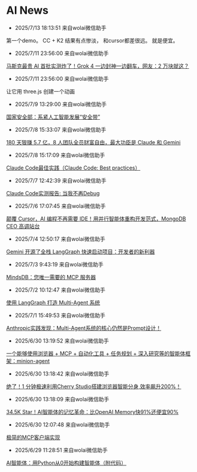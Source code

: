 # AI News

* 2025/7/13 18:13:51 来自wolai微信助手

第一个demo。 CC + K2 结果有点惨淡， 和cursor都差很远。 就是便宜。

* 2025/7/11 23:56:00 来自wolai微信助手

[马斯克最贵 AI 首批实测炸了！Grok 4 一边封神一边翻车，网友：2 万块就这？](https://www.wolai.com/gPa21s8oQwqDyWqZdpsHkb)

* 2025/7/11 23:56:00 来自wolai微信助手

让它用 three.js 创建一个动画

* 2025/7/9 13:29:00 来自wolai微信助手

[国家安全部：系紧人工智能发展“安全带”](https://www.wolai.com/cyPrn9d9eVr3T4S5Apxqa6)

* 2025/7/8 15:33:07 来自wolai微信助手

[180 天狠赚 5.7 亿，8 人团队全员财富自由，最大功臣是 Claude 和 Gemini](https://www.wolai.com/o1uNMtijeyBae34sL15nbn)

* 2025/7/8 15:17:09 来自wolai微信助手

[Claude Code最佳实践（Claude Code: Best practices）](https://www.wolai.com/uc5ru2FbwcZAkWMi9NxqMU)

* 2025/7/7 12:42:39 来自wolai微信助手

[Claude Code实测报告: 当我不再Debug](https://www.wolai.com/czZK2YX3X94yuFYxpF1szF)

* 2025/7/6 17:07:45 来自wolai微信助手

[颠覆 Cursor，AI 编程不再需要 IDE！用并行智能体重构开发范式，MongoDB CEO 高调站台](https://www.wolai.com/dWgUy1bK567ZG8wTVYMStF)

* 2025/7/4 12:50:17 来自wolai微信助手

[Gemini 开源了全栈 LangGraph 快速启动项目：开发者的新利器](https://www.wolai.com/jkioraFTD4g7uQxgmwzW4k)

* 2025/7/3 9:43:19 来自wolai微信助手

[MindsDB：您唯一需要的 MCP 服务器](https://www.wolai.com/q7i5TD7uATKoLC7Ltd3dmx)


* 2025/7/2 10:12:47 来自wolai微信助手

[使用 LangGraph 打造 Multi-Agent 系统](https://www.wolai.com/hHxspm1iPrzE4Q8A743mbS)

* 2025/7/1 15:49:53 来自wolai微信助手

[Anthropic实践发现：Multi-Agent系统的核心仍然是Prompt设计！](https://www.wolai.com/6UitueGsCjFe8dGFSWf4aH)

* 2025/6/30 13:19:52 来自wolai微信助手

[一个能够使用浏览器 + MCP + 自动化工具 + 任务规划 + 深入研究等的智能体框架：minion-agent](https://www.wolai.com/82rpRRXAKH5vctzucujhkZ)

* 2025/6/30 13:18:42 来自wolai微信助手

[绝了！1 分钟极速利用Cherry Studio搭建浏览器智能分身,效率飙升200%！](https://www.wolai.com/o6Ju2SbAvE84N3BSG2vn5Y)

* 2025/6/30 13:18:09 来自wolai微信助手

[34.5K Star！AI智能体的记忆革命：比OpenAI Memory快91%还便宜90%](https://www.wolai.com/bRVF2DYCYV1xo8reCBdk3B)

* 2025/6/30 12:07:48 来自wolai微信助手

[极简的MCP客户端实现](https://www.wolai.com/4KmxjqziVQsRPbS37gTBcr)

* 2025/6/29 11:28:51 来自wolai微信助手

[AI智能体：用Python从0开始构建智能体（附代码）](https://www.wolai.com/mZ4xXrB3mTtsyBTVjwLEbR)
